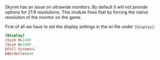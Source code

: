 Skyrim has an issue on ultrawide monitors. By default it will not provide options for 21:9 resolutions. This module 
fixes that by forcing the native resolution of the monitor on the game.


First of all we have to set the display settings in the ini file under `[Display]`:
```ini
[Display]
iSize H=1440
iSize W=3440
bFull Screen=1
bBorderless=0
```

